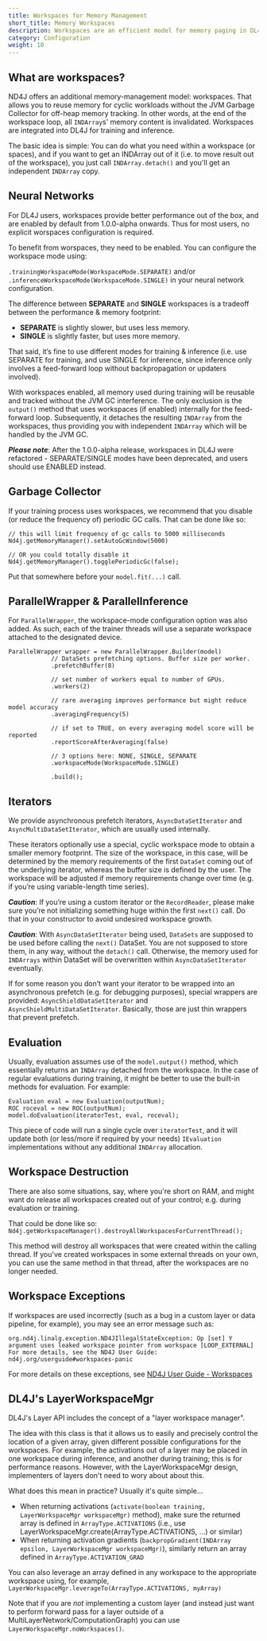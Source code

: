 ```yaml
---
title: Workspaces for Memory Management
short_title: Memory Workspaces
description: Workspaces are an efficient model for memory paging in DL4J.
category: Configuration
weight: 10
---
```


## What are workspaces?

ND4J offers an additional memory-management model: workspaces. That allows you to reuse memory for cyclic workloads without the JVM Garbage Collector for off-heap memory tracking. In other words, at the end of the workspace loop, all `INDArray`s' memory content is invalidated. Workspaces are integrated into DL4J for training and inference.

The basic idea is simple: You can do what you need within a workspace (or spaces), and if you want to get an INDArray out of it (i.e. to move result out of the workspace), you just call `INDArray.detach()` and you'll get an independent `INDArray` copy.

## Neural Networks

For DL4J users, workspaces provide better performance out of the box, and are enabled by default from 1.0.0-alpha onwards.
Thus for most users, no explicit worspaces configuration is required.

To benefit from worspaces, they need to be enabled. You can configure the workspace mode using:

 `.trainingWorkspaceMode(WorkspaceMode.SEPARATE)` and/or `.inferenceWorkspaceMode(WorkspaceMode.SINGLE)` in your neural network configuration. 

The difference between **SEPARATE** and **SINGLE** workspaces is a tradeoff between the performance & memory footprint:

* **SEPARATE** is slightly slower, but uses less memory.
* **SINGLE** is slightly faster, but uses more memory.

That said, it’s fine to use different modes for training & inference (i.e. use SEPARATE for training, and use SINGLE for inference, since inference only involves a feed-forward loop without backpropagation or updaters involved).

With workspaces enabled, all memory used during training will be reusable and tracked without the JVM GC interference.
The only exclusion is the `output()` method that uses workspaces (if enabled) internally for the feed-forward loop. Subsequently, it detaches the resulting `INDArray` from the workspaces, thus providing you with independent `INDArray` which will be handled by the JVM GC.

***Please note***: After the 1.0.0-alpha release, workspaces in DL4J were refactored - SEPARATE/SINGLE modes have been deprecated, and users should use ENABLED instead.

## Garbage Collector

If your training process uses workspaces, we recommend that you disable (or reduce the frequency of) periodic GC calls. That can be done like so:

```
// this will limit frequency of gc calls to 5000 milliseconds
Nd4j.getMemoryManager().setAutoGcWindow(5000)

// OR you could totally disable it
Nd4j.getMemoryManager().togglePeriodicGc(false);
```

Put that somewhere before your `model.fit(...)` call.

## ParallelWrapper & ParallelInference

For `ParallelWrapper`, the workspace-mode configuration option was also added. As such, each of the trainer threads will use a separate workspace attached to the designated device.


```
ParallelWrapper wrapper = new ParallelWrapper.Builder(model)
            // DataSets prefetching options. Buffer size per worker.
            .prefetchBuffer(8)

            // set number of workers equal to number of GPUs.
            .workers(2)

            // rare averaging improves performance but might reduce model accuracy
            .averagingFrequency(5)

            // if set to TRUE, on every averaging model score will be reported
            .reportScoreAfterAveraging(false)

            // 3 options here: NONE, SINGLE, SEPARATE
            .workspaceMode(WorkspaceMode.SINGLE)

            .build();
```

## Iterators

We provide asynchronous prefetch iterators, `AsyncDataSetIterator` and `AsyncMultiDataSetIterator`, which are usually used internally. 

These iterators optionally use a special, cyclic workspace mode to obtain a smaller memory footprint. The size of the workspace, in this case, will be determined by the memory requirements of the first `DataSet` coming out of the underlying iterator, whereas the buffer size is defined by the user. The workspace will be adjusted if memory requirements change over time (e.g. if you’re using variable-length time series).

***Caution***: If you’re using a custom iterator or the `RecordReader`, please make sure you’re not initializing something huge within the first `next()` call. Do that in your constructor to avoid undesired workspace growth.

***Caution***: With `AsyncDataSetIterator` being used, `DataSets` are supposed to be used before calling the `next()` DataSet. You are not supposed to store them, in any way, without the `detach()` call. Otherwise, the memory used for `INDArrays` within DataSet will be overwritten within `AsyncDataSetIterator` eventually.

If for some reason you don’t want your iterator to be wrapped into an asynchronous prefetch (e.g. for debugging purposes), special wrappers are provided: `AsyncShieldDataSetIterator` and `AsyncShieldMultiDataSetIterator`. Basically, those are just thin wrappers that prevent prefetch.

## Evaluation

Usually, evaluation assumes use of the `model.output()` method, which essentially returns an `INDArray` detached from the workspace. In the case of regular evaluations during training, it might be better to use the built-in methods for evaluation. For example:

```
Evaluation eval = new Evaluation(outputNum);
ROC roceval = new ROC(outputNum);
model.doEvaluation(iteratorTest, eval, roceval);
```

This piece of code will run a single cycle over `iteratorTest`, and it will update both (or less/more if required by your needs) `IEvaluation` implementations without any additional `INDArray` allocation. 

## Workspace Destruction

There are also some situations, say, where you're short on RAM, and might want do release all workspaces created out of your control; e.g. during evaluation or training.

That could be done like so: `Nd4j.getWorkspaceManager().destroyAllWorkspacesForCurrentThread();`

This method will destroy all workspaces that were created within the calling thread. If you've created workspaces in some external threads on your own, you can use the same method in that thread, after the workspaces are no longer needed.

## Workspace Exceptions

If workspaces are used incorrectly (such as a bug in a custom layer or data pipeline, for example), you may see an error message such as:
```
org.nd4j.linalg.exception.ND4JIllegalStateException: Op [set] Y argument uses leaked workspace pointer from workspace [LOOP_EXTERNAL]
For more details, see the ND4J User Guide: nd4j.org/userguide#workspaces-panic
```

For more details on these exceptions, see <a href="https://nd4j.org/userguide#workspaces-panic">ND4J User Guide - Workspaces</a>


## DL4J's LayerWorkspaceMgr

DL4J's Layer API includes the concept of a "layer workspace manager".

The idea with this class is that it allows us to easily and precisely control the location of a given array, given different possible configurations for the workspaces.
For example, the activations out of a layer may be placed in one workspace during inference, and another during training; this is for performance reasons.
However, with the LayerWorkspaceMgr design, implementers of layers don't need to wory about about this.

What does this mean in practice? Usually it's quite simple...
* When returning activations (```activate(boolean training, LayerWorkspaceMgr workspaceMgr)``` method), make sure the returned array is defined in ```ArrayType.ACTIVATIONS``` (i.e., use LayerWorkspaceMgr.create(ArrayType.ACTIVATIONS, ...) or similar)
* When returning activation gradients (```backpropGradient(INDArray epsilon, LayerWorkspaceMgr workspaceMgr)```), similarly return an array defined in ```ArrayType.ACTIVATION_GRAD```

You can also leverage an array defined in any workspace to the appropriate workspace using, for example, ```LayerWorkspaceMgr.leverageTo(ArrayType.ACTIVATIONS, myArray)```


Note that if you are *not* implementing a custom layer (and instead just want to perform forward pass for a layer outside of a MultiLayerNetwork/ComputationGraph) you can use ```LayerWorkspaceMgr.noWorkspaces()```.

